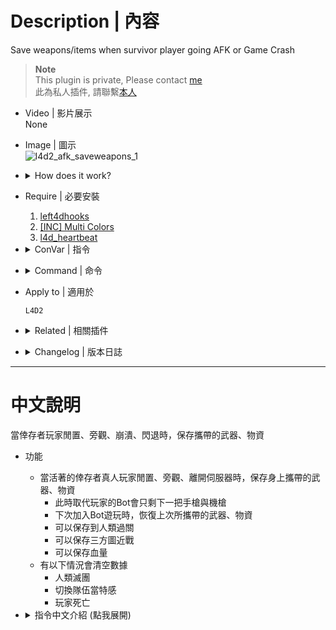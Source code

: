 # Description | 內容
Save weapons/items when survivor player going AFK or Game Crash

> __Note__ <br/>
This plugin is private, Please contact [me](https://github.com/fbef0102/Game-Private_Plugin#私人插件列表-private-plugins-list)<br/>
此為私人插件, 請聯繫[本人](https://github.com/fbef0102/Game-Private_Plugin#私人插件列表-private-plugins-list)

* Video | 影片展示
<br/>None

* Image | 圖示
	<br/>![l4d2_afk_saveweapons_1](image/l4d2_afk_saveweapons_1.gif)

* <details><summary>How does it work?</summary>

	* When real survivor alive player going afk or spec or leaves server or game crash, save player's all weapons and items
		* Bot who replaced player only have pistol and smg
		* After go back to take over survivor, restore his all weapons and items
		* Can save to next stage in coop/realism
		* Can save melee weapons
		* Can save health over 100hp
	* Clean up backup data if
		* Survivor wipe out
		* Switch into infected team
		* Take over dead survivor
</details>

* Require | 必要安裝
	1. [left4dhooks](https://forums.alliedmods.net/showthread.php?t=321696)
	2. [[INC] Multi Colors](https://github.com/fbef0102/L4D1_2-Plugins/releases/tag/Multi-Colors)
	3. [l4d_heartbeat](https://github.com/fbef0102/L4D1_2-Plugins/tree/master/l4d_heartbeat)

* <details><summary>ConVar | 指令</summary>

	* cfg/sourcemod/l4d2_afk_saveweapons.cfg
		```php
		// 0=Plugin off, 1=Plugin on.
		l4d2_afk_saveweapons_enable "1"

		// How message displays. (0: Disable, 1:In chat, 2: In Hint Box, 3: In center text)
		l4d2_afk_saveweapons_announce_type "1"

		// If 1, Save Weapons/Items/Health when player going afk
		l4d2_afk_saveweapons_going_afk "1"

		// Save Weapons/Items/Health when the alive survivor player 1=Left the server, 2=Game crash (3=Both, 0=Off)
		l4d2_afk_saveweapons_disconnect "2"

		// If 1, save health and restore. (can save >100 hp)
		// Not save if player is incap or hanging from ledge
		l4d2_afk_saveweapons_save_health "0"
		```
</details>

* <details><summary>Command | 命令</summary>
	
	None
</details>

* Apply to | 適用於
	```
	L4D2
	```

* <details><summary>Related | 相關插件</summary>

	1. [l4d2_ty_saveweapons](https://github.com/fbef0102/L4D1_2-Plugins/tree/master/l4d2_ty_saveweapons): L4D2 coop save weapon when map transition if more than 4 players
		* 當伺服器有5+以上玩家遊玩戰役、寫實時，保存他們過關時的血量以及攜帶的武器、物資
</details>

* <details><summary>Changelog | 版本日誌</summary>

	* v1.6 (2024-10-3)
		* Require l4d_heartbeat

	* v1.5 (2024-7-30)
		* Fixed m_currentReviveCount

	* v1.4 (2024-7-20)
		* Update cvars

	* v1.3 (2024-7-7)
		* Save health
		* Update cvars

	* v1.2 (2024-5-5)
		* Update cvars

	* v1.1 (2024-4-30)
		* Save weapons/items if player crash during the game.
		* Update cvars

	* v1.0 (2024-3-29)
		* Initial Release
</details>

- - - -
# 中文說明
當倖存者玩家閒置、旁觀、崩潰、閃退時，保存攜帶的武器、物資

* 功能
	* 當活著的倖存者真人玩家閒置、旁觀、離開伺服器時，保存身上攜帶的武器、物資
		* 此時取代玩家的Bot會只剩下一把手槍與機槍
		* 下次加入Bot遊玩時，恢復上次所攜帶的武器、物資
		* 可以保存到人類過關
		* 可以保存三方圖近戰
		* 可以保存血量
	* 有以下情況會清空數據
		* 人類滅團
		* 切換隊伍當特感
		* 玩家死亡

* <details><summary>指令中文介紹 (點我展開)</summary>

	* cfg/sourcemod/l4d2_afk_saveweapons.cfg
		```php
		// 0=關閉插件, 1=啟動插件
		l4d2_afk_saveweapons_enable "1"

		// 武器、物資、血量恢復提示該如何顯示. (0: 不提示, 1: 聊天框, 2: 黑底白字框, 3: 螢幕正中間)
		l4d2_afk_saveweapons_announce_type "1"

		// 為1時，倖存者真人玩家閒置、旁觀時，保存身上攜帶的武器、物資、血量
		l4d2_afk_saveweapons_going_afk "1"

		// 下列何種離線情況，保存身上攜帶的武器、物資、血量。1=玩家離開伺服器時, 2=玩家遊戲崩潰或閃退時
		// 3=兩者都適用, 0=關閉此功能
		l4d2_afk_saveweapons_disconnect "2"

		// 為1時，保存血量與黑白狀態 (可保存超過100HP)
		// 倒地或掛邊狀態時不保存
		l4d2_afk_saveweapons_save_health "0"
		```
</details>
